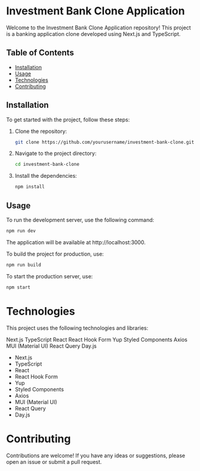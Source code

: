 # Investment Bank Clone Application

Welcome to the Investment Bank Clone Application repository! This project is a banking application clone developed using Next.js and TypeScript.

## Table of Contents

- [Installation](#installation)
- [Usage](#usage)
- [Technologies](#technologies)
- [Contributing](#contributing)

## Installation

To get started with the project, follow these steps:

1. Clone the repository:
   ```bash
   git clone https://github.com/yourusername/investment-bank-clone.git
   ```
2. Navigate to the project directory:
   ```bash
   cd investment-bank-clone
   ```
3. Install the dependencies:
   ```bash
   npm install
   ```

## Usage

To run the development server, use the following command:

```bash
npm run dev
```

The application will be available at http://localhost:3000.

To build the project for production, use:

```bash
npm run build
```

To start the production server, use:

```bash
npm start
```

# Technologies

This project uses the following technologies and libraries:

Next.js
TypeScript
React
React Hook Form
Yup
Styled Components
Axios
MUI (Material UI)
React Query
Day.js

<ul>
<li>Next.js</li>
<li>TypeScript</li>
<li>React</li>
<li>React Hook Form</li>
<li>Yup</li>
<li>Styled Components</li>
<li>Axios</li>
<li>MUI (Material UI)</li>
<li>React Query</li>
<li>Day.js</li>
</ul>

# Contributing

Contributions are welcome! If you have any ideas or suggestions, please open an issue or submit a pull request.
